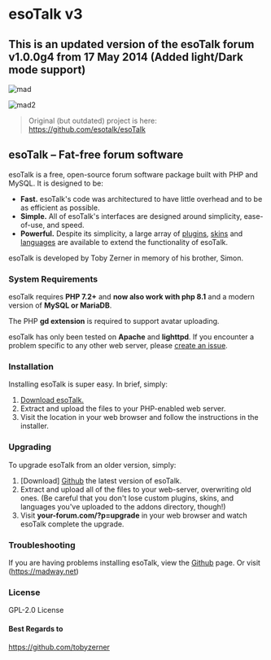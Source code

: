 # esoTalk v3 

## This is an updated version of the esoTalk forum v1.0.0g4 from 17 May 2014 (Added light/Dark mode support)

> 
![mad](https://user-images.githubusercontent.com/64708726/185802624-3f7f8aec-532c-4966-b58b-5bbbcf1210f7.jpg)

![mad2](https://user-images.githubusercontent.com/64708726/185802724-af43a611-1d13-4f18-b3e6-743110bc1e5f.jpg)


> Original (but outdated) project is here: https://github.com/esotalk/esoTalk

## esoTalk – Fat-free forum software

esoTalk is a free, open-source forum software package built with PHP and MySQL. It is designed to be:

 - **Fast.** esoTalk's code was architectured to have little overhead and to be as efficient as possible.
 - **Simple.** All of esoTalk's interfaces are designed around simplicity, ease-of-use, and speed.
 - **Powerful.** Despite its simplicity, a large array of [plugins](https://github.com/madromas/esoTalk-v3/tree/master/addons/plugins), [skins](https://github.com/madromas/esoTalk-v3/tree/master/addons/skins) and [languages](https://github.com/madromas/esoTalk-v3/tree/master/addons/languages) are available to extend the functionality of esoTalk.

esoTalk is developed by Toby Zerner in memory of his brother, Simon. 

### System Requirements

esoTalk requires **PHP 7.2+** and **now also work with php 8.1** and a modern version of **MySQL or MariaDB**.

The PHP **gd extension** is required to support avatar uploading.

esoTalk has only been tested on **Apache** and **lighttpd**. If you encounter a problem specific to any other web server, please [create an issue](https://github.com/madromas/esoTalk-v3/issues).

### Installation

Installing esoTalk is super easy. In brief, simply:

1. [Download esoTalk.](https://github.com/madromas/esoTalk-v3)
2. Extract and upload the files to your PHP-enabled web server.
3. Visit the location in your web browser and follow the instructions in the installer.

### Upgrading

To upgrade esoTalk from an older version, simply:

1. [Download] [Github](https://github.com/madromas/esoTalk-v3) the latest version of esoTalk.
2. Extract and upload all of the files to your web-server, overwriting old ones. (Be careful that you don't lose custom plugins, skins, and languages you've uploaded to the addons directory, though!)
3. Visit **your-forum.com/?p=upgrade** in your web browser and watch esoTalk complete the upgrade.

### Troubleshooting

If you are having problems installing esoTalk, view the [Github](https://github.com/madromas/esoTalk-v3) page. Or visit (https://madway.net)

### License
GPL-2.0 License

#### Best Regards to
https://github.com/tobyzerner

